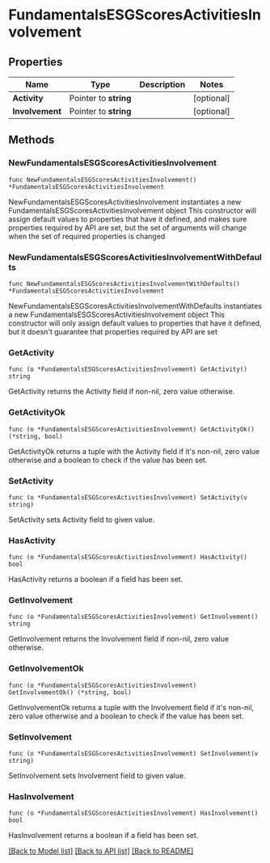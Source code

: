 # FundamentalsESGScoresActivitiesInvolvement

## Properties

Name | Type | Description | Notes
------------ | ------------- | ------------- | -------------
**Activity** | Pointer to **string** |  | [optional] 
**Involvement** | Pointer to **string** |  | [optional] 

## Methods

### NewFundamentalsESGScoresActivitiesInvolvement

`func NewFundamentalsESGScoresActivitiesInvolvement() *FundamentalsESGScoresActivitiesInvolvement`

NewFundamentalsESGScoresActivitiesInvolvement instantiates a new FundamentalsESGScoresActivitiesInvolvement object
This constructor will assign default values to properties that have it defined,
and makes sure properties required by API are set, but the set of arguments
will change when the set of required properties is changed

### NewFundamentalsESGScoresActivitiesInvolvementWithDefaults

`func NewFundamentalsESGScoresActivitiesInvolvementWithDefaults() *FundamentalsESGScoresActivitiesInvolvement`

NewFundamentalsESGScoresActivitiesInvolvementWithDefaults instantiates a new FundamentalsESGScoresActivitiesInvolvement object
This constructor will only assign default values to properties that have it defined,
but it doesn't guarantee that properties required by API are set

### GetActivity

`func (o *FundamentalsESGScoresActivitiesInvolvement) GetActivity() string`

GetActivity returns the Activity field if non-nil, zero value otherwise.

### GetActivityOk

`func (o *FundamentalsESGScoresActivitiesInvolvement) GetActivityOk() (*string, bool)`

GetActivityOk returns a tuple with the Activity field if it's non-nil, zero value otherwise
and a boolean to check if the value has been set.

### SetActivity

`func (o *FundamentalsESGScoresActivitiesInvolvement) SetActivity(v string)`

SetActivity sets Activity field to given value.

### HasActivity

`func (o *FundamentalsESGScoresActivitiesInvolvement) HasActivity() bool`

HasActivity returns a boolean if a field has been set.

### GetInvolvement

`func (o *FundamentalsESGScoresActivitiesInvolvement) GetInvolvement() string`

GetInvolvement returns the Involvement field if non-nil, zero value otherwise.

### GetInvolvementOk

`func (o *FundamentalsESGScoresActivitiesInvolvement) GetInvolvementOk() (*string, bool)`

GetInvolvementOk returns a tuple with the Involvement field if it's non-nil, zero value otherwise
and a boolean to check if the value has been set.

### SetInvolvement

`func (o *FundamentalsESGScoresActivitiesInvolvement) SetInvolvement(v string)`

SetInvolvement sets Involvement field to given value.

### HasInvolvement

`func (o *FundamentalsESGScoresActivitiesInvolvement) HasInvolvement() bool`

HasInvolvement returns a boolean if a field has been set.


[[Back to Model list]](../README.md#documentation-for-models) [[Back to API list]](../README.md#documentation-for-api-endpoints) [[Back to README]](../README.md)


